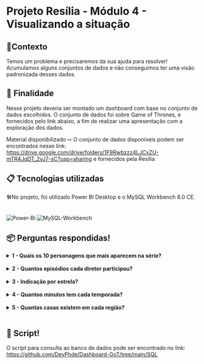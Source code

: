 # Projeto Resília - Módulo 4 - Visualizando a situação

## 📌Contexto

Temos um problema e precisaremos da sua ajuda para resolver! Acumulamos alguns conjuntos de dados e não conseguimos ter uma visão padronizada desses dados.


## 🚀 Finalidade

Nesse projeto deveria ser montado um dashboard com base no conjunto de dados escolhidos.
O conjunto de dados foi sobre Game of Thrones, e fornecidos pelo link abaixo, a fim de realizar uma apresentação com a exploração dos dados.

Material disponibilizado
⇨ O conjunto de dados disponíveis podem ser encontrados nesse link: <https://drive.google.com/drive/folders/1F9Rwbzzz4LJCxZU-mTR4JqDT_2vJ7-sC?usp=sharing> e fornecidos pela Resília 


## 📋 Tecnologias utilizadas

🛠️No projeto, foi utilizado Power BI Desktop e o MySQL Workbench 8.0 CE.
<div style="display: inline_block"><br>
<img align="center" alt="Power-Bi" height="40" width="40" src="https://github.com/microsoft/PowerBI-Icons/blob/main/SVG/Power-BI.svg">
<img align="center" alt="MySQL-Workbench" height="40" width="40" src="https://raw.githubusercontent.com/mysql/mysql-workbench/8.0/images/icons/MySQLWorkbench.ico">
</div>


## 📦 Perguntas respondidas!

<details><summary><strong>1 - Quais os 10 personagens que mais aparecem na série?</strong></summary>
  <div style="display: flex; justify-content:space-evenly;">
    <img src="https://user-images.githubusercontent.com/47571290/222985654-a3dcaf16-90a4-4eac-b41d-394dc58d608b.png" width="500px"/>
        <img src="https://raw.githubusercontent.com/DevPhde/Dashboard-GoT/main/SQL/1.png" width="500px"/>
  </div>
    
</details>&nbsp;

<details><summary><strong>2 - Quantos episódios cada diretor participou?</strong></summary> 
  <div style="display: flex; justify-content:space-evenly;">
    <img src="https://user-images.githubusercontent.com/47571290/222985507-11efe74c-c9f8-4bb2-81c0-e3fc61a3199d.png" width="500px"/>
        <img src="https://raw.githubusercontent.com/DevPhde/Dashboard-GoT/main/SQL/2.PNG" width="500px"/>
  </div>
    
</details>&nbsp;

<details><summary><strong>3 - Indicação por estrela?</strong></summary> 
  <div style="display: flex; justify-content:space-evenly;">
    <img src="https://user-images.githubusercontent.com/47571290/222985542-121d42ca-96f4-4028-a6f4-ed8d1c1b52a6.png" width="500px"/>
        <img src="https://raw.githubusercontent.com/DevPhde/Dashboard-GoT/main/SQL/3.PNG" width="500px"/>
  </div>
    
</details>&nbsp;

<details><summary><strong>4 - Quantos minutos tem cada temporada?</strong></summary> 
  <div style="display: flex; justify-content:space-evenly;">
    <img src="https://user-images.githubusercontent.com/47571290/222985565-1b7b50c1-dd07-4a87-9b05-94f6d61a37e5.png" width="500px"/>
           <img src="https://raw.githubusercontent.com/DevPhde/Dashboard-GoT/main/SQL/4.PNG" width="500px"/>
  </div>
    
</details>&nbsp;

<details><summary><strong>5 - Quantas casas existem em cada região?</strong></summary> 
  <div style="display: flex; justify-content:space-evenly;">
    <img src="https://user-images.githubusercontent.com/47571290/222985607-ddd49625-ca04-4264-b67c-eee069ed015f.png" width="500px"/>
           <img src="https://raw.githubusercontent.com/DevPhde/Dashboard-GoT/main/SQL/5.PNG" width="500px"/>
  </div>
    
</details>&nbsp;
    

## 📝 Script!
O script para consulta ao banco de dados pode ser encontrado no link: https://github.com/DevPhde/Dashboard-GoT/tree/main/SQL
